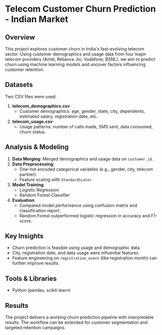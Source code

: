 # Telecom Customer Churn Prediction - Indian Market

## Overview
This project explores customer churn in India's fast-evolving telecom sector. Using customer demographics and usage data from four major telecom providers (Airtel, Reliance Jio, Vodafone, BSNL), we aim to predict churn using machine learning models and uncover factors influencing customer retention.

## Datasets
Two CSV files were used:
1. **telecom_demographics.csv**
   - Customer demographics: age, gender, state, city, dependents, estimated salary, registration date, etc.
2. **telecom_usage.csv**
   - Usage patterns: number of calls made, SMS sent, data consumed, churn status.

## Analysis & Modeling
1. **Data Merging**: Merged demographics and usage data on `customer_id`.
2. **Data Preprocessing**:
   - One-hot encoded categorical variables (e.g., gender, city, telecom partner).
   - Feature scaling with `StandardScaler`.
3. **Model Training**:
   - Logistic Regression
   - Random Forest Classifier
4. **Evaluation**:
   - Compared model performance using confusion matrix and classification report.
   - Random Forest outperformed logistic regression in accuracy and F1-score.

## Key Insights
- Churn prediction is feasible using usage and demographic data.
- City, registration date, and data usage were influential features.
- Feature engineering on `registration_event` (like registration month) can further improve results.

## Tools & Libraries
- Python (pandas, scikit-learn)

## Results
The project delivers a working churn prediction pipeline with interpretable results. The workflow can be extended for customer segmentation and targeted retention campaigns.


